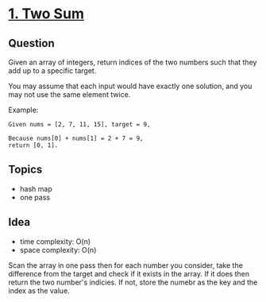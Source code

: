 # [1. Two Sum](https://leetcode.com/problems/two-sum/)

## Question
Given an array of integers, return indices of the two numbers such that they add up to a specific target.

You may assume that each input would have exactly one solution, and you may not use the same element twice.

Example:

```
Given nums = [2, 7, 11, 15], target = 9,

Because nums[0] + nums[1] = 2 + 7 = 9,
return [0, 1].
```
## Topics
- hash map
- one pass

## Idea
- time complexity: O(n)
- space complexity: O(n)

Scan the array in one pass then for each number you consider, take the difference from the target and check if it exists in the array. If it does then return the two number's indicies. If not, store the numebr as the key and the index as the value.
